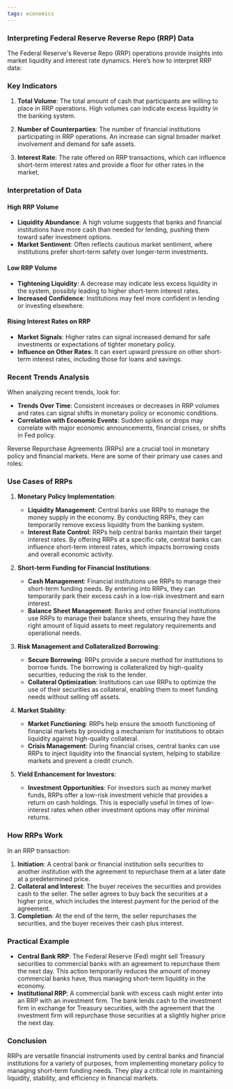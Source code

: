 ```yaml
---
tags: economics
---
```


### Interpreting Federal Reserve Reverse Repo (RRP) Data

The Federal Reserve's Reverse Repo (RRP) operations provide insights into market liquidity and interest rate dynamics. Here’s how to interpret RRP data:

### Key Indicators

1. **Total Volume**: The total amount of cash that participants are willing to place in RRP operations. High volumes can indicate excess liquidity in the banking system.

2. **Number of Counterparties**: The number of financial institutions participating in RRP operations. An increase can signal broader market involvement and demand for safe assets.

3. **Interest Rate**: The rate offered on RRP transactions, which can influence short-term interest rates and provide a floor for other rates in the market.

### Interpretation of Data

#### High RRP Volume
- **Liquidity Abundance**: A high volume suggests that banks and financial institutions have more cash than needed for lending, pushing them toward safer investment options.
- **Market Sentiment**: Often reflects cautious market sentiment, where institutions prefer short-term safety over longer-term investments.

#### Low RRP Volume
- **Tightening Liquidity**: A decrease may indicate less excess liquidity in the system, possibly leading to higher short-term interest rates.
- **Increased Confidence**: Institutions may feel more confident in lending or investing elsewhere.

#### Rising Interest Rates on RRP
- **Market Signals**: Higher rates can signal increased demand for safe investments or expectations of tighter monetary policy.
- **Influence on Other Rates**: It can exert upward pressure on other short-term interest rates, including those for loans and savings.

### Recent Trends Analysis

When analyzing recent trends, look for:
- **Trends Over Time**: Consistent increases or decreases in RRP volumes and rates can signal shifts in monetary policy or economic conditions.
- **Correlation with Economic Events**: Sudden spikes or drops may correlate with major economic announcements, financial crises, or shifts in Fed policy.

Reverse Repurchase Agreements (RRPs) are a crucial tool in monetary policy and financial markets. Here are some of their primary use cases and roles:

### Use Cases of RRPs

1. **Monetary Policy Implementation**:
    - **Liquidity Management**: Central banks use RRPs to manage the money supply in the economy. By conducting RRPs, they can temporarily remove excess liquidity from the banking system.
    - **Interest Rate Control**: RRPs help central banks maintain their target interest rates. By offering RRPs at a specific rate, central banks can influence short-term interest rates, which impacts borrowing costs and overall economic activity.

2. **Short-term Funding for Financial Institutions**:
    - **Cash Management**: Financial institutions use RRPs to manage their short-term funding needs. By entering into RRPs, they can temporarily park their excess cash in a low-risk investment and earn interest.
    - **Balance Sheet Management**: Banks and other financial institutions use RRPs to manage their balance sheets, ensuring they have the right amount of liquid assets to meet regulatory requirements and operational needs.

3. **Risk Management and Collateralized Borrowing**:
    - **Secure Borrowing**: RRPs provide a secure method for institutions to borrow funds. The borrowing is collateralized by high-quality securities, reducing the risk to the lender.
    - **Collateral Optimization**: Institutions can use RRPs to optimize the use of their securities as collateral, enabling them to meet funding needs without selling off assets.

4. **Market Stability**:
    - **Market Functioning**: RRPs help ensure the smooth functioning of financial markets by providing a mechanism for institutions to obtain liquidity against high-quality collateral.
    - **Crisis Management**: During financial crises, central banks can use RRPs to inject liquidity into the financial system, helping to stabilize markets and prevent a credit crunch.

5. **Yield Enhancement for Investors**:
    - **Investment Opportunities**: For investors such as money market funds, RRPs offer a low-risk investment vehicle that provides a return on cash holdings. This is especially useful in times of low-interest rates when other investment options may offer minimal returns.

### How RRPs Work

In an RRP transaction:
1. **Initiation**: A central bank or financial institution sells securities to another institution with the agreement to repurchase them at a later date at a predetermined price.
2. **Collateral and Interest**: The buyer receives the securities and provides cash to the seller. The seller agrees to buy back the securities at a higher price, which includes the interest payment for the period of the agreement.
3. **Completion**: At the end of the term, the seller repurchases the securities, and the buyer receives their cash plus interest.

### Practical Example

- **Central Bank RRP**: The Federal Reserve (Fed) might sell Treasury securities to commercial banks with an agreement to repurchase them the next day. This action temporarily reduces the amount of money commercial banks have, thus managing short-term liquidity in the economy.
- **Institutional RRP**: A commercial bank with excess cash might enter into an RRP with an investment firm. The bank lends cash to the investment firm in exchange for Treasury securities, with the agreement that the investment firm will repurchase those securities at a slightly higher price the next day.

### Conclusion

RRPs are versatile financial instruments used by central banks and financial institutions for a variety of purposes, from implementing monetary policy to managing short-term funding needs. They play a critical role in maintaining liquidity, stability, and efficiency in financial markets.